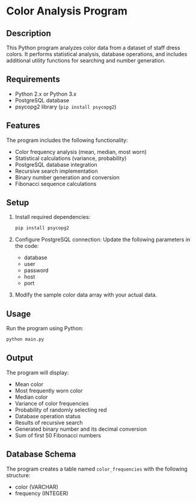 # Color Analysis Program

## Description
This Python program analyzes color data from a dataset of staff dress colors. It performs statistical analysis, database operations, and includes additional utility functions for searching and number generation.

## Requirements
- Python 2.x or Python 3.x
- PostgreSQL database
- psycopg2 library (`pip install psycopg2`)

## Features
The program includes the following functionality:
- Color frequency analysis (mean, median, most worn)
- Statistical calculations (variance, probability)
- PostgreSQL database integration
- Recursive search implementation
- Binary number generation and conversion
- Fibonacci sequence calculations

## Setup
1. Install required dependencies:
   ```bash
   pip install psycopg2
   ```

2. Configure PostgreSQL connection:
   Update the following parameters in the code:
   - database
   - user
   - password
   - host
   - port

3. Modify the sample color data array with your actual data.

## Usage
Run the program using Python:
```bash
python main.py
```

## Output
The program will display:
- Mean color
- Most frequently worn color
- Median color
- Variance of color frequencies
- Probability of randomly selecting red
- Database operation status
- Results of recursive search
- Generated binary number and its decimal conversion
- Sum of first 50 Fibonacci numbers

## Database Schema
The program creates a table named `color_frequencies` with the following structure:
- color (VARCHAR)
- frequency (INTEGER)
